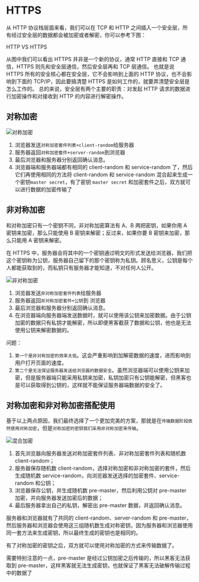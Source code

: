# HTTPS

从 HTTP 协议栈层面来看，我们可以在 TCP 和 HTTP 之间插入一个安全层，所有经过安全层的数据都会被加密或者解密，你可以参考下图：

HTTP VS HTTPS

从图中我们可以看出 HTTPS 并非是一个新的协议，通常 HTTP 直接和 TCP 通信，HTTPS 则先和安全层通信，然后安全层再和 TCP 层通信。
也就是说 HTTPS 所有的安全核心都在安全层，它不会影响到上面的 HTTP 协议，也不会影响到下面的 TCP/IP，因此要搞清楚 HTTPS 是如何工作的，就要弄清楚安全层是怎么工作的。
总的来说，安全层有两个主要的职责：对发起 HTTP 请求的数据进行加密操作和对接收到 HTTP 的内容进行解密操作。

## 对称加密

![对称加密](https://waqll.oss-cn-qingdao.aliyuncs.com/blog/symmetrical-encryption-https.png)

1. 浏览器发送`对称加密套件列表+client-random`给服务器
2. 服务器返回`对称加密套件+server-random`到浏览器
3. 最后浏览器和服务器分别返回确认消息。
4. 浏览器端和服务器端都有相同的 client-random 和 service-random 了，然后它们再使用相同的方法将 client-random 和 service-random 混合起来生成一个密钥`master secret`，有了密钥 `master secret` 和加密套件之后，双方就可以进行数据的加密传输了

## 非对称加密

和对称加密只有一个密钥不同，非对称加密算法有 A、B 两把密钥，如果你用 A 密钥来加密，那么只能使用 B 密钥来解密；反过来，如果你要 B 密钥来加密，那么只能用 A 密钥来解密。

在 HTTPS 中，服务器会将其中的一个密钥通过明文的形式发送给浏览器，我们把这个密钥称为公钥，服务器自己留下的那个密钥称为私钥。顾名思义，公钥是每个人都能获取到的，而私钥只有服务器才能知道，不对任何人公开。

![非对称加密](https://waqll.oss-cn-qingdao.aliyuncs.com/blog/asymmetric-encryption-https.png)

1. 浏览器发送`非对称加密套件列表`给服务器
2. 服务器返回`非对称加密套件+公钥`到 浏览器
3. 最后浏览器和服务器分别返回确认消息。
4. 在浏览器端向服务器端发送数据时，就可以使用该公钥来加密数据。由于公钥加密的数据只有私钥才能解密，所以即便黑客截获了数据和公钥，他也是无法使用公钥来解密数据的。

问题：

1. `第一个是非对称加密的效率太低`。这会严重影响到加解密数据的速度，进而影响到用户打开页面的速度。
2. `第二个是无法保证服务器发送给浏览器的数据安全`。虽然浏览器端可以使用公钥来加密，但是服务器端只能采用私钥来加密，私钥加密只有公钥能解密，但黑客也是可以获取得到公钥的，这样就不能保证服务器端数据的安全了。

## 对称加密和非对称加密搭配使用

基于以上两点原因，我们最终选择了一个更加完美的方案，那就是在`传输数据阶段依然使用对称加密`，但是`对称加密的密钥我们采用非对称加密来传输`。

![混合加密](https://waqll.oss-cn-qingdao.aliyuncs.com/blog/hybrid-encryption-https.png)

1. 首先浏览器向服务器发送对称加密套件列表、非对称加密套件列表和随机数 client-random；
2. 服务器保存随机数 client-random，选择对称加密和非对称加密的套件，然后生成随机数 service-random，向浏览器发送选择的加密套件、service-random 和公钥；
3. 浏览器保存公钥，并生成随机数 pre-master，然后利用公钥对 pre-master 加密，并向服务器发送加密后的数据；
4. 最后服务器拿出自己的私钥，解密出 pre-master 数据，并返回确认消息。

服务器和浏览器就有了共同的 client-random、server-random 和 pre-master，然后服务器和浏览器会使用这三组随机数生成对称密钥，因为服务器和浏览器使用同一套方法来生成密钥，所以最终生成的密钥也是相同的。

有了对称加密的密钥之后，双方就可以使用对称加密的方式来传输数据了。

需要特别注意的一点，pre-master 是经过公钥加密之后传输的，所以黑客无法获取到 pre-master，这样黑客就无法生成密钥，也就保证了黑客无法破解传输过程中的数据了
